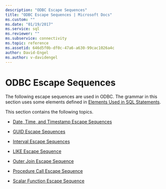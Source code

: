 ```yaml
---
description: "ODBC Escape Sequences"
title: "ODBC Escape Sequences | Microsoft Docs"
ms.custom: ""
ms.date: "01/19/2017"
ms.service: sql
ms.reviewer: ""
ms.subservice: connectivity
ms.topic: reference
ms.assetid: 646d5f0b-df0c-47a6-a630-99cac1026a4c
author: David-Engel
ms.author: v-davidengel
---
```

# ODBC Escape Sequences
The following escape sequences are used in ODBC. The grammar in this section uses some elements defined in [Elements Used in SQL Statements](../../../odbc/reference/appendixes/elements-used-in-sql-statements.md).  
  
 This section contains the following topics.  
  
-   [Date, Time, and Timestamp Escape Sequences](../../../odbc/reference/appendixes/date-time-and-timestamp-escape-sequences.md)  
  
-   [GUID Escape Sequences](../../../odbc/reference/appendixes/guid-escape-sequences.md)  
  
-   [Interval Escape Sequences](../../../odbc/reference/appendixes/interval-escape-sequences.md)  
  
-   [LIKE Escape Sequence](../../../odbc/reference/appendixes/like-escape-sequence.md)  
  
-   [Outer Join Escape Sequence](../../../odbc/reference/appendixes/outer-join-escape-sequence.md)  
  
-   [Procedure Call Escape Sequence](../../../odbc/reference/appendixes/procedure-call-escape-sequence.md)  
  
-   [Scalar Function Escape Sequence](../../../odbc/reference/appendixes/scalar-function-escape-sequence.md)
